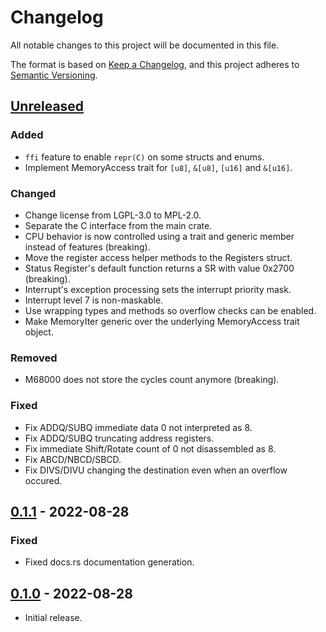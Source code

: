 # Changelog
All notable changes to this project will be documented in this file.

The format is based on [Keep a Changelog](https://keepachangelog.com/en/1.0.0/),
and this project adheres to [Semantic Versioning](https://semver.org/spec/v2.0.0.html).

## [Unreleased]
### Added
- `ffi` feature to enable `repr(C)` on some structs and enums.
- Implement MemoryAccess trait for `[u8]`, `&[u8]`, `[u16]` and `&[u16]`.

### Changed
- Change license from LGPL-3.0 to MPL-2.0.
- Separate the C interface from the main crate.
- CPU behavior is now controlled using a trait and generic member instead of features (breaking).
- Move the register access helper methods to the Registers struct.
- Status Register's default function returns a SR with value 0x2700 (breaking).
- Interrupt's exception processing sets the interrupt priority mask.
- Interrupt level 7 is non-maskable.
- Use wrapping types and methods so overflow checks can be enabled.
- Make MemoryIter generic over the underlying MemoryAccess trait object.

### Removed
- M68000 does not store the cycles count anymore (breaking).

### Fixed
- Fix ADDQ/SUBQ immediate data 0 not interpreted as 8.
- Fix ADDQ/SUBQ truncating address registers.
- Fix immediate Shift/Rotate count of 0 not disassembled as 8.
- Fix ABCD/NBCD/SBCD.
- Fix DIVS/DIVU changing the destination even when an overflow occured.

## [0.1.1] - 2022-08-28
### Fixed
- Fixed docs.rs documentation generation.

## [0.1.0] - 2022-08-28
- Initial release.

[Unreleased]: https://github.com/Stovent/m68000/compare/v0.1.0...master
[0.1.1]: https://github.com/Stovent/m68000/compare/v0.1.0...v0.1.1
[0.1.0]: https://github.com/Stovent/m68000/releases/tag/v0.1.0
